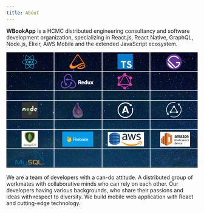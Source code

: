```yaml
---
title: About
---
```


**WBookApp** is a HCMC distributed engineering consultancy and software development organization, specializing in React.js, React Native, GraphQL, Node.js, Elixir, AWS Mobile and the extended JavaScript ecosystem.

![wba_pic1](./wba_1.jpg)

We are a team of developers with a can-do attitude. A distributed group of workmates with collaborative minds who can rely on each other. Our developers having various backgrounds, who share their passions and ideas with respect to diversity. We build mobile web application with React and cutting-edge technology.

